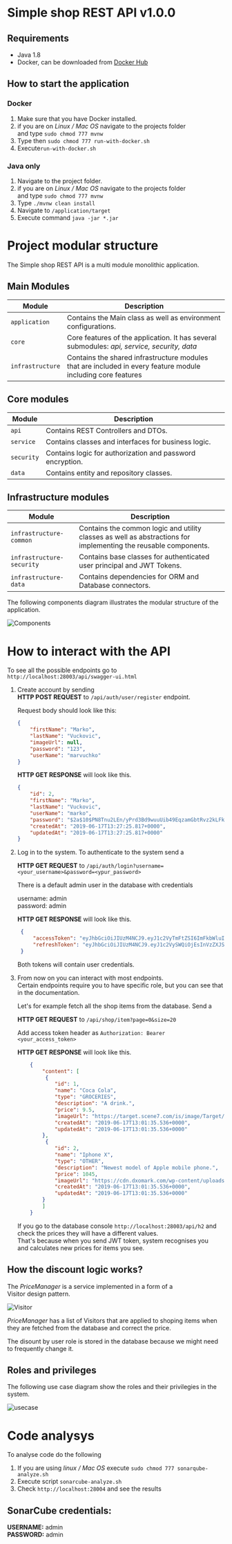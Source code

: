# Simple shop REST API v1.0.0

## Requirements
* Java 1.8
* Docker, can be downloaded from [Docker Hub](https://hub.docker.com)

## How to start the application

### Docker

1. Make sure that you have Docker installed.
2. if you are on *Linux / Mac OS* navigate to the projects folder <br>
    and type `sudo chmod 777 mvnw`
3. Type then `sudo chmod 777 run-with-docker.sh`
4. Execute`run-with-docker.sh`

### Java only

1. Navigate to the project folder.
2. if you are on *Linux / Mac OS* navigate to the projects folder <br>
    and type `sudo chmod 777 mvnw`
3. Type `./mvnw clean install`
4. Navigate to `/application/target`
5. Execute command `java -jar *.jar`

# Project modular structure

The Simple shop REST API is a multi module monolithic application.

## Main Modules

| Module | Description |
|------|--------|
| `application` | Contains the Main class as well as environment configurations. |
| `core` | Core features of the application. It has several submodules: *api, service, security, data* |
| `infrastructure` | Contains the shared infrastructure modules that are included in every feature module including core features |

## Core modules

| Module | Description |
|------|--------|
| `api` | Contains REST Controllers and DTOs. |
| `service` | Contains classes and interfaces for business logic. |
| `security` | Contains logic for authorization and password encryption. |
| `data` | Contains entity and repository classes. |

## Infrastructure modules

| Module | Description |
|------|--------|
| `infrastructure-common` | Contains the common logic and utility classes as well as abstractions for implementing the reusable components. |
| `infrastructure-security` | Contains base classes for authenticated user principal and JWT Tokens. |
| `infrastructure-data` | Contains dependencies for ORM and Database connectors. |

The following components diagram illustrates the modular structure of the <br> application.

![Components](./.gitdoc/img/components.png)

# How to interact with the API

To see all the possible
    endpoints go to <br> `http://localhost:28003/api/swagger-ui.html`


1. Create account by sending <br> 
    **HTTP POST REQUEST** to `/api/auth/user/register` endpoint.
    
    Request body should look like this:

    ```json
    {
        "firstName": "Marko",
        "lastName": "Vuckovic",
        "imageUrl": null,
        "password": "123",
        "userName": "marvuchko"
    }
    ```

    **HTTP GET RESPONSE** will look like this.

    ```json
    {
        "id": 2,
        "firstName": "Marko",
        "lastName": "Vuckovic",
        "userName": "marko",
        "password": "$2a$10$PN8Tnu2LEn/yPrd3Bd9wuuUib49EqzamGbtRvz2kLFk5L34IwewG.",
        "createdAt": "2019-06-17T13:27:25.817+0000",
        "updatedAt": "2019-06-17T13:27:25.817+0000"
    }
    ```

2. Log in to the system. To authenticate
   to the system send a <br>
   
   **HTTP GET REQUEST** to `/api/auth/login?username=<your_username>&password=<ypur_password>`

   There is a default admin user in the database with credentials<br>
   
   username: admin<br>
   password: admin<br>

   **HTTP GET RESPONSE** will look like this.

   ```json
    {
        "accessToken": "eyJhbGciOiJIUzM4NCJ9.eyJ1c2VyTmFtZSI6ImFkbWluIiwidXNlcklkIjoxLCJ1c2VyUm9sZXMiOlsiQURNSU4iXSwiZXhwIjoxNTYwNzgxMTc5fQ.TyaQH3yxs8cqW2_jZ2mV-b_RtUArRIOklf_02nekNco2a-s5apBV41w1M68troAk",
        "refreshToken": "eyJhbGciOiJIUzM4NCJ9.eyJ1c2VySWQiOjEsInVzZXJSb2xlcyI6WyJBRE1JTiJdLCJleHAiOjE1NjA3OTE1Nzl9.9L9Djsns0qdCBnMWusKkOCRp42fbs6b8nu82pQSDGII3kf6g4LbZCNHjLWr_Lp_C"
    }
   ```
    Both tokens will contain user credentials.

3. From now on you can interact with most endpoints. <br> Certain endpoints require you to have specific role, but you can see that <br> in the documentation.

    Let's for example fetch all the shop items from the database.
    Send a 

    **HTTP GET REQUEST** to `/api/shop/item?page=0&size=20`

    Add access token header as `Authorization: Bearer <your_access_token>`

    **HTTP GET RESPONSE** will look like this.

    ```json
        {
            "content": [
             {
                "id": 1,
                "name": "Coca Cola",
                "type": "GROCERIES",
                "description": "A drink.",
                "price": 9.5,
                "imageUrl": "https://target.scene7.com/is/image/Target/GUEST_1d1acfbf-d627-4cee-a1ba-0853508cc4ff?wid=488&hei=488&fmt=pjpeg",
                "createdAt": "2019-06-17T13:01:35.536+0000",
                "updatedAt": "2019-06-17T13:01:35.536+0000"
            },
             {
                "id": 2,
                "name": "Iphone X",
                "type": "OTHER",
                "description": "Newest model of Apple mobile phone.",
                "price": 1045,
                "imageUrl": "https://cdn.dxomark.com/wp-content/uploads/2018/07/apple_iphonex-1024x768.jpg",
                "createdAt": "2019-06-17T13:01:35.536+0000",
                "updatedAt": "2019-06-17T13:01:35.536+0000"
            }
            ]
        }
    ```

    If you go to the database console `http://localhost:28003/api/h2` and <br>
    check the prices they will have a different values. <br>
    That's because when you send JWT token, system recognises you <br>
    and calculates new prices for items you see.

## How the discount logic works?

The *PriceManager* is a service implemented in a form of a <br>
Visitor design pattern. 

![Visitor](./.gitdoc/img/visitor.png)

*PriceManager* has a list of Visitors that are applied to shoping items when they are fetched from the database and correct the price.

The disount by user role is stored in the database because we might
need to frequently change it.

## Roles and privileges

The following use case diagram show the roles and their privilegies in the system.
<br>

![usecase](./.gitdoc/img/usecase.png)

# Code analysys

To analyse code do the following

1. If you are using *linux / Mac OS* execute `sudo chmod 777 sonarqube-analyze.sh`
2. Execute script `sonarcube-analyze.sh`
3. Check `http://localhost:28004` and see the results

## SonarCube credentials:

**USERNAME:** admin<br>
**PASSWORD:** admin
